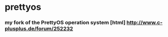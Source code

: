 # prettyos
### my fork of the PrettyOS operation system [html] http://www.c-plusplus.de/forum/252232
